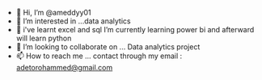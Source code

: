 - 👋 Hi, I’m @ameddyy01
- 👀 I’m interested in ...data analytics
- 🌱 i've learnt excel and sql I’m currently learning power bi and afterward will learn python 
- 💞️ I’m looking to collaborate on ... Data analytics project
- 📫 How to reach me ... contact through my email : adetorohammed@gmail.com

<!---
ameddyy01/ameddyy01 is a ✨ special ✨ repository because its `README.md` (this file) appears on your GitHub profile.
You can click the Preview link to take a look at your changes.
--->
